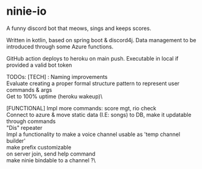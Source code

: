 # ninie-io

A funny discord bot that meows, sings and keeps scores.

Written in kotlin, based on spring boot & discord4j.
Data management to be introduced through some Azure functions.

GitHub action deploys to heroku on main push.
Executable in local if provided a valid bot token

TODOs:
[TECH] :
Naming improvements\
Evaluate creating a proper formal structure pattern to represent user commands & args\
Get to 100% uptime (heroku wakeup)\

[FUNCTIONAL]
Impl more commands: score mgt, rio check\
Connect to azure & move static data (I.E: songs) to DB, make it updatable through commands\
"Dis" repeater\
Impl a functionality to make a voice channel usable as 'temp channel builder'\
make prefix customizable\
on server join, send help command\
make ninie bindable to a channel ?\


